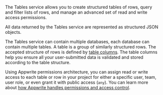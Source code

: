 The Tables service allows you to create structured tables of rows, query and filter lists of rows, and manage an advanced set of read and write access permissions.

All data returned by the Tables service are represented as structured JSON objects.

The Tables service can contain multiple databases, each database can contain multiple tables. A table is a group of similarly structured rows. The accepted structure of rows is defined by [table columns](https://appwrite.io/docs/databases#columns). The table columns help you ensure all your user-submitted data is validated and stored according to the table structure.

Using Appwrite permissions architecture, you can assign read or write access to each table or row in your project for either a specific user, team, user role, or even grant it with public access (`any`). You can learn more about [how Appwrite handles permissions and access control](https://appwrite.io/docs/permissions).